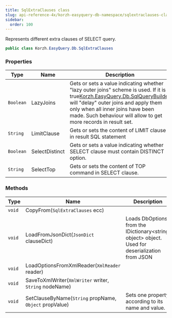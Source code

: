 ```yaml
---
title: SqlExtraClauses class
slug: api-reference-4x/korzh-easyquery-db-namespace/sqlextraclauses-class
sidebar:
  order: 100
---
```


Represents different extra clauses of SELECT query.
```csharp
public class Korzh.EasyQuery.Db.SqlExtraClauses

```

### Properties

| Type | Name | Description | 
| --- | --- | --- | 
| `Boolean` | LazyJoins | Gets or sets a value indicating whether "lazy outer joins" scheme is used.  If it is <c>true</c>[Korzh.EasyQuery.Db.SqlQueryBuilder](///easyquery/docs/api-reference-4x/korzh-easyquery-db-namespace/sqlquerybuilder-class) will "delay" outer joins and apply them only when all inner joins have been made.  Such behaviour will allow to get more records in result set. | 
| `String` | LimitClause | Gets or sets the content of LIMIT clause in result SQL statement | 
| `Boolean` | SelectDistinct | Gets or sets a value indicating whether SELECT clause must contain DISTINCT option. | 
| `String` | SelectTop | Gets or sets the content of TOP command in SELECT clause. | 


### Methods

| Type | Name | Description | 
| --- | --- | --- | 
| `void` | CopyFrom(`SqlExtraClauses` ecc) |  | 
| `void` | LoadFromJsonDict(`JsonDict` clauseDict) | Loads DbOptions from the IDictionary&lt;string, object&gt; object.  Used for deserialization from JSON | 
| `void` | LoadOptionsFromXmlReader(`XmlReader` reader) |  | 
| `void` | SaveToXmlWriter(`XmlWriter` writer, `String` nodeName) |  | 
| `void` | SetClauseByName(`String` propName, `Object` propValue) | Sets one property according to its name and value. |
